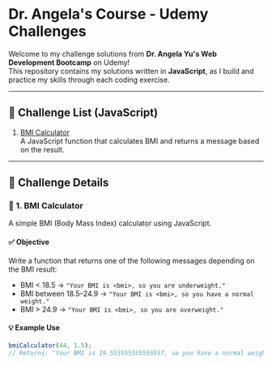 # Dr. Angela's Course - Udemy Challenges

Welcome to my challenge solutions from **Dr. Angela Yu's Web Development Bootcamp** on Udemy!  
This repository contains my solutions written in **JavaScript**, as I build and practice my skills through each coding exercise.

---

## 🚀 Challenge List (JavaScript)

1. [BMI Calculator](./bmiCalculator.js)  
   A JavaScript function that calculates BMI and returns a message based on the result.

---

## 📌 Challenge Details

### 🔹 1. BMI Calculator

A simple BMI (Body Mass Index) calculator using JavaScript.

#### ✅ Objective

Write a function that returns one of the following messages depending on the BMI result:

- BMI < 18.5 → `"Your BMI is <bmi>, so you are underweight."`
- BMI between 18.5–24.9 → `"Your BMI is <bmi>, so you have a normal weight."`
- BMI > 24.9 → `"Your BMI is <bmi>, so you are overweight."`

#### 💡 Example Use

```javascript
bmiCalculator(44, 1.5);
// Returns: "Your BMI is 19.555555555555557, so you have a normal weight."
